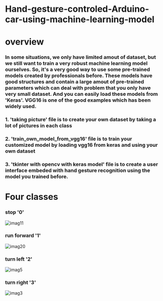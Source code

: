 # Hand-gesture-controled-Arduino-car-using-machine-learning-model

# overview
### In some situations, we only have limited amout of dataset, but we still want to train a very robust machine learning model ourselves. So, it's a very good way to use some pre-trained models created by professionals before. These models have good structures and contain a large amout of pre-trained parameters which can deal with problem that you only have very small dataset. And you can easily load these models from 'Keras'. VGG16 is one of the good examples which has been widely used.

### 1. 'taking picture' file is to create your own dataset by taking a lot of pictures in each class

### 2. 'train_own_model_from_vgg16' file is to train your customized model by loading vgg16 from keras and using your own dataset

### 3. 'tkinter with opencv with keras model' file is to create a user interface embeded with hand gesture recognition using the model you trained before.

# Four classes

### stop '0'
![imag11](https://user-images.githubusercontent.com/37478093/47567863-2eccdb80-d962-11e8-82dd-8bdc66b3f24f.jpg)
### run forward '1'
![imag20](https://user-images.githubusercontent.com/37478093/47567889-4015e800-d962-11e8-816c-9754966c89b3.jpg)
### turn left '2'
![imag5](https://user-images.githubusercontent.com/37478093/47567909-499f5000-d962-11e8-8999-0a4d5fe58763.jpg)
### turn right '3'
![imag3](https://user-images.githubusercontent.com/37478093/47567932-54f27b80-d962-11e8-95a9-f9ccc8077d6c.jpg)

